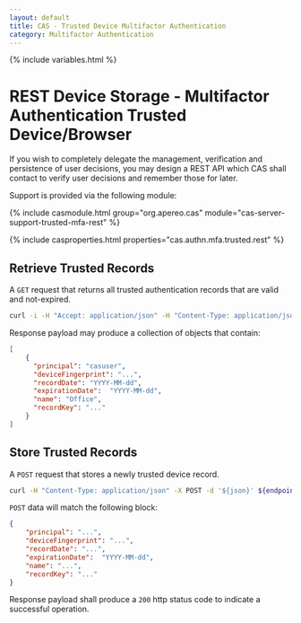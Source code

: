 ```yaml
---
layout: default
title: CAS - Trusted Device Multifactor Authentication
category: Multifactor Authentication
---
```


{% include variables.html %}

# REST Device Storage - Multifactor Authentication Trusted Device/Browser

If you wish to completely delegate the management, verification and 
persistence of user decisions, you may design a REST API
which CAS shall contact to verify user decisions and remember those for later.

Support is provided via the following module:

{% include casmodule.html group="org.apereo.cas" module="cas-server-support-trusted-mfa-rest" %}

{% include casproperties.html properties="cas.authn.mfa.trusted.rest" %}

## Retrieve Trusted Records

A `GET` request that returns all trusted authentication records that are valid and not-expired.

```bash
curl -i -H "Accept: application/json" -H "Content-Type: application/json" -X GET "${endpointUrl}/[principal|date]"
```

Response payload may produce a collection of objects that contain:

```json
[
    {
      "principal": "casuser",
      "deviceFingerprint": "...",
      "recordDate": "YYYY-MM-dd",  
      "expirationDate":  "YYYY-MM-dd", 
      "name": "Office",
      "recordKey": "..."
    }
]
```

## Store Trusted Records

A `POST` request that stores a newly trusted device record.

```bash
curl -H "Content-Type: application/json" -X POST -d '${json}' ${endpointUrl}
```

`POST` data will match the following block:

```json
{
    "principal": "...",
    "deviceFingerprint": "...",
    "recordDate": "...",    
    "expirationDate":  "YYYY-MM-dd", 
    "name": "...",
    "recordKey": "..."
}
```

Response payload shall produce a `200` http status code to indicate a successful operation.
